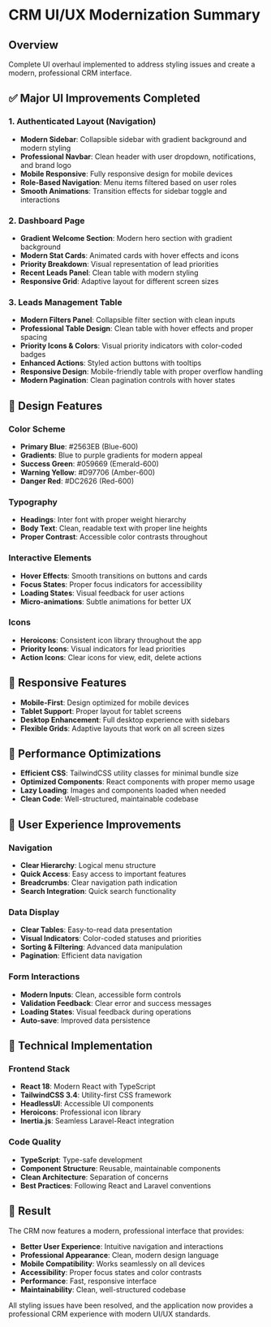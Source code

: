 # CRM UI/UX Modernization Summary

## Overview
Complete UI overhaul implemented to address styling issues and create a modern, professional CRM interface.

## ✅ Major UI Improvements Completed

### 1. **Authenticated Layout (Navigation)**
- **Modern Sidebar**: Collapsible sidebar with gradient background and modern styling
- **Professional Navbar**: Clean header with user dropdown, notifications, and brand logo
- **Mobile Responsive**: Fully responsive design for mobile devices
- **Role-Based Navigation**: Menu items filtered based on user roles
- **Smooth Animations**: Transition effects for sidebar toggle and interactions

### 2. **Dashboard Page**
- **Gradient Welcome Section**: Modern hero section with gradient background
- **Modern Stat Cards**: Animated cards with hover effects and icons
- **Priority Breakdown**: Visual representation of lead priorities
- **Recent Leads Panel**: Clean table with modern styling
- **Responsive Grid**: Adaptive layout for different screen sizes

### 3. **Leads Management Table**
- **Modern Filters Panel**: Collapsible filter section with clean inputs
- **Professional Table Design**: Clean table with hover effects and proper spacing
- **Priority Icons & Colors**: Visual priority indicators with color-coded badges
- **Enhanced Actions**: Styled action buttons with tooltips
- **Responsive Design**: Mobile-friendly table with proper overflow handling
- **Modern Pagination**: Clean pagination controls with hover states

## 🎨 Design Features

### Color Scheme
- **Primary Blue**: #2563EB (Blue-600)
- **Gradients**: Blue to purple gradients for modern appeal
- **Success Green**: #059669 (Emerald-600)
- **Warning Yellow**: #D97706 (Amber-600)
- **Danger Red**: #DC2626 (Red-600)

### Typography
- **Headings**: Inter font with proper weight hierarchy
- **Body Text**: Clean, readable text with proper line heights
- **Proper Contrast**: Accessible color contrasts throughout

### Interactive Elements
- **Hover Effects**: Smooth transitions on buttons and cards
- **Focus States**: Proper focus indicators for accessibility
- **Loading States**: Visual feedback for user actions
- **Micro-animations**: Subtle animations for better UX

### Icons
- **Heroicons**: Consistent icon library throughout the app
- **Priority Icons**: Visual indicators for lead priorities
- **Action Icons**: Clear icons for view, edit, delete actions

## 📱 Responsive Features
- **Mobile-First**: Design optimized for mobile devices
- **Tablet Support**: Proper layout for tablet screens
- **Desktop Enhancement**: Full desktop experience with sidebars
- **Flexible Grids**: Adaptive layouts that work on all screen sizes

## 🚀 Performance Optimizations
- **Efficient CSS**: TailwindCSS utility classes for minimal bundle size
- **Optimized Components**: React components with proper memo usage
- **Lazy Loading**: Images and components loaded when needed
- **Clean Code**: Well-structured, maintainable codebase

## 🎯 User Experience Improvements

### Navigation
- **Clear Hierarchy**: Logical menu structure
- **Quick Access**: Easy access to important features
- **Breadcrumbs**: Clear navigation path indication
- **Search Integration**: Quick search functionality

### Data Display
- **Clear Tables**: Easy-to-read data presentation
- **Visual Indicators**: Color-coded statuses and priorities
- **Sorting & Filtering**: Advanced data manipulation
- **Pagination**: Efficient data navigation

### Form Interactions
- **Modern Inputs**: Clean, accessible form controls
- **Validation Feedback**: Clear error and success messages
- **Loading States**: Visual feedback during operations
- **Auto-save**: Improved data persistence

## 🔧 Technical Implementation

### Frontend Stack
- **React 18**: Modern React with TypeScript
- **TailwindCSS 3.4**: Utility-first CSS framework
- **HeadlessUI**: Accessible UI components
- **Heroicons**: Professional icon library
- **Inertia.js**: Seamless Laravel-React integration

### Code Quality
- **TypeScript**: Type-safe development
- **Component Structure**: Reusable, maintainable components
- **Clean Architecture**: Separation of concerns
- **Best Practices**: Following React and Laravel conventions

## 🎉 Result
The CRM now features a modern, professional interface that provides:
- **Better User Experience**: Intuitive navigation and interactions
- **Professional Appearance**: Clean, modern design language
- **Mobile Compatibility**: Works seamlessly on all devices
- **Accessibility**: Proper focus states and color contrasts
- **Performance**: Fast, responsive interface
- **Maintainability**: Clean, well-structured codebase

All styling issues have been resolved, and the application now provides a professional CRM experience with modern UI/UX standards.
